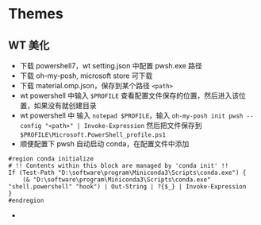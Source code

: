 # Themes

## WT 美化

- 下载 powershell7，wt setting.json 中配置 pwsh.exe 路径
- 下载 oh-my-posh, microsoft store 可下载
- 下载 material.omp.json，保存到某个路径 `<path>`
- wt powershell 中输入 `$PROFILE` 查看配置文件保存的位置，然后进入该位置，如果没有就创建目录
- wt powershell 中 输入 `notepad $PROFILE`，输入 `oh-my-posh init pwsh --config "<path>" | Invoke-Expression` 然后把文件保存到 `$PROFILE\Microsoft.PowerShell_profile.ps1`
- 顺便配置下 pwsh 自动启动 conda，在配置文件中添加
```  
#region conda initialize
# !! Contents within this block are managed by 'conda init' !!
If (Test-Path "D:\software\program\Miniconda3\Scripts\conda.exe") {
    (& "D:\software\program\Miniconda3\Scripts\conda.exe" "shell.powershell" "hook") | Out-String | ?{$_} | Invoke-Expression
}
#endregion
```
- 
